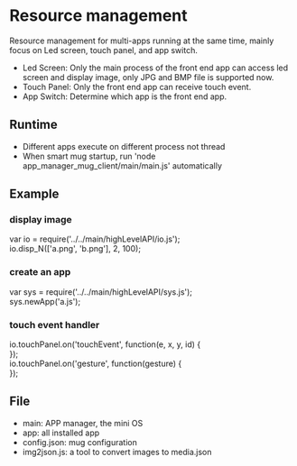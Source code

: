 # Resource management
Resource management for multi-apps running at the same time, mainly focus on Led screen, touch panel, and app switch.

- Led Screen: Only the main process of the front end app can access led screen and display image, only JPG and BMP file is supported now.
- Touch Panel: Only the front end app can receive touch event.
- App Switch: Determine which app is the front end app.

## Runtime
- Different apps execute on different process not thread
- When smart mug startup, run 'node app_manager_mug_client/main/main.js' automatically

## Example
### display image
var io = require('../../main/highLevelAPI/io.js');<br>
io.disp_N(['a.png', 'b.png'], 2, 100);

### create an app
var sys = require('../../main/highLevelAPI/sys.js');<br>
sys.newApp('a.js');

### touch event handler
io.touchPanel.on('touchEvent', function(e, x, y, id) {<br>
});<br>
io.touchPanel.on('gesture', function(gesture) {<br>
});

## File
- main: APP manager, the mini OS
- app: all installed app
- config.json: mug configuration
- img2json.js: a tool to convert images to media.json

